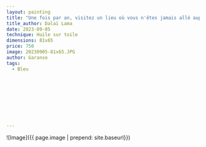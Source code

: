 ```yaml
---
layout: painting
title: "Une fois par an, visitez un lieu où vous n'êtes jamais allé auparavant." 
title_author: Dalaï Lama                                                             
date: 2023-09-05
technique: Huile sur toile 
dimensions: 81x65
price: 750
image: 20230905-81x65.JPG
author: Garanse
tags:
  - Bleu
  
  
  
  
  
  
  
  
  
---
```

![Image]({{ page.image | prepend: site.baseurl}})

